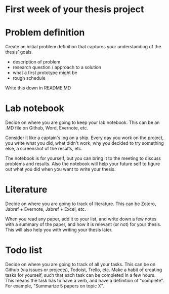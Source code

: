 # First week of your thesis project

# Problem definition

Create an initial problem definition that captures your understanding of the thesis’ goals.

* description of problem
* research question / approach to a solution
* what a first prototype might be
* rough schedule 

Write this down in README.MD

# Lab notebook

Decide on where you are going to keep your lab notebook. This can be an .MD file on Github, Word, Evernote, etc. 

Consider it like a captain's log on a ship. Every day you work on the project, you write what you did, what didn't work, why you decided 
to try something else, a screenshot of the results, etc. 

The notebook is for yourself, but you can bring it to the meeting to discuss problems and results. Also the notebook will help your future
self to figure out what you did when you want to write your thesis. 


# Literature 

Decide on where you are going to track of literature. This can be Zotero, Jabref + Evernote, Jabref + Excel, etc. 

When you read any paper, add it to your list, and write down a few notes with a summary of the paper, and how it is relevant (or not) for your thesis.
This will also help you with writing your thesis later.


# Todo list

Decide on where you are going to track of all your tasks. This can be on Github (via issues or projects), Todoist, Trello, etc. Make a habit
of creating tasks for yourself, such that each task can be completed in a few hours. This means the task has to have a verb, and have a definition of "complete".
For example, "Summarize 5 papers on topic X". 
